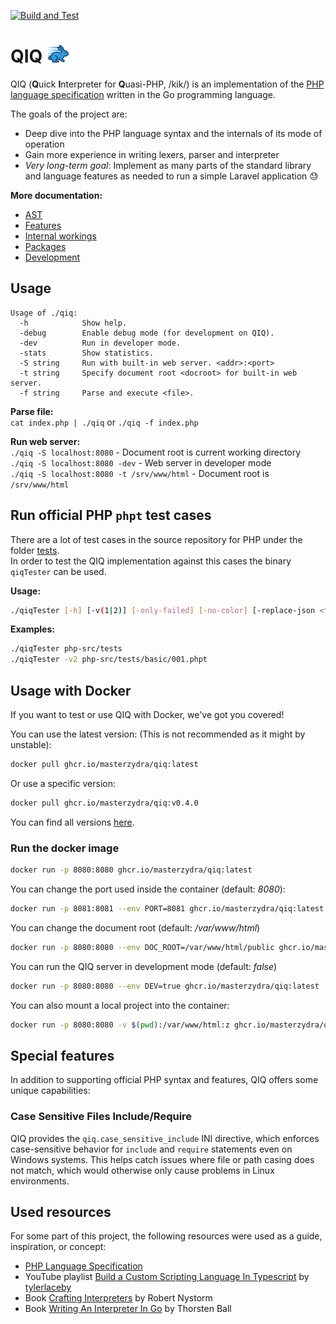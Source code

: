 [![Build and Test](https://github.com/MasterZydra/QIQ/actions/workflows/build-and-test.yml/badge.svg)](https://github.com/MasterZydra/QIQ/actions/workflows/build-and-test.yml)
# QIQ <img style="height: 1em;" src="doc/Rabbit.svg">

QIQ (**Q**uick **I**nterpreter for **Q**uasi-PHP, /kik/) is an implementation of the [PHP language specification](https://phplang.org/) written in the Go programming language.

The goals of the project are:
- Deep dive into the PHP language syntax and the internals of its mode of operation
- Gain more experience in writing lexers, parser and interpreter
- *Very long-term goal*: Implement as many parts of the standard library and language features as needed to run a simple Laravel application :sweat:

**More documentation:**
- [AST](doc/AST.md)
- [Features](doc/Features.md)
- [Internal workings](doc/Internal%20workings.md)
- [Packages](doc/Packages.md)
- [Development](doc/Development.md)

## Usage
```
Usage of ./qiq:
  -h            Show help.
  -debug        Enable debug mode (for development on QIQ).
  -dev          Run in developer mode.
  -stats        Show statistics.
  -S string     Run with built-in web server. <addr>:<port>
  -t string     Specify document root <docroot> for built-in web server.
  -f string     Parse and execute <file>.
```

**Parse file:**  
`cat index.php | ./qiq` or `./qiq -f index.php`

**Run web server:**  
`./qiq -S localhost:8080` - Document root is current working directory  
`./qiq -S localhost:8080 -dev` - Web server in developer mode  
`./qiq -S localhost:8080 -t /srv/www/html` - Document root is `/srv/www/html`

## Run official PHP `phpt` test cases
There are a lot of test cases in the source repository for PHP under the folder [tests](https://github.com/php/php-src/tree/master/tests).  
In order to test the QIQ implementation against this cases the binary `qiqTester` can be used.

**Usage:**
```bash
./qiqTester [-h] [-v(1|2)] [-only-failed] [-no-color] [-replace-json <file-name>] <list of directory or phpt-file>
```

**Examples:**
```bash
./qiqTester php-src/tests
./qiqTester -v2 php-src/tests/basic/001.phpt
```

## Usage with Docker
If you want to test or use QIQ with Docker, we've got you covered!

You can use the latest version: (This is not recommended as it might by unstable):
```bash
docker pull ghcr.io/masterzydra/qiq:latest
```

Or use a specific version:
```bash
docker pull ghcr.io/masterzydra/qiq:v0.4.0
```

You can find all versions [here](https://github.com/MasterZydra/QIQ/pkgs/container/qiq/versions).

### Run the docker image 
```bash
docker run -p 8080:8080 ghcr.io/masterzydra/qiq:latest
```

You can change the port used inside the container (default: *8080*):
```bash
docker run -p 8081:8081 --env PORT=8081 ghcr.io/masterzydra/qiq:latest
```

You can change the document root (default: */var/www/html*)
```bash
docker run -p 8080:8080 --env DOC_ROOT=/var/www/html/public ghcr.io/masterzydra/qiq:latest
```

You can run the QIQ server in development mode (default: *false*)
```bash
docker run -p 8080:8080 --env DEV=true ghcr.io/masterzydra/qiq:latest
```

You can also mount a local project into the container:
```bash
docker run -p 8080:8080 -v $(pwd):/var/www/html:z ghcr.io/masterzydra/qiq:latest
```

## Special features

In addition to supporting official PHP syntax and features, QIQ offers some unique capabilities:

### Case Sensitive Files Include/Require

QIQ provides the `qiq.case_sensitive_include` INI directive, which enforces case-sensitive behavior for `include` and `require` statements even on Windows systems. This helps catch issues where file or path casing does not match, which would otherwise only cause problems in Linux environments.

## Used resources
For some part of this project, the following resources were used as a guide, inspiration, or concept:
- [PHP Language Specification](https://phplang.org/)
- YouTube playlist [Build a Custom Scripting Language In Typescript](https://www.youtube.com/playlist?list=PL_2VhOvlMk4UHGqYCLWc6GO8FaPl8fQTh) by [tylerlaceby](https://www.youtube.com/@tylerlaceby)
- Book [Crafting Interpreters](https://craftinginterpreters.com/) by Robert Nystorm
- Book [Writing An Interpreter In Go](https://interpreterbook.com/) by Thorsten Ball
